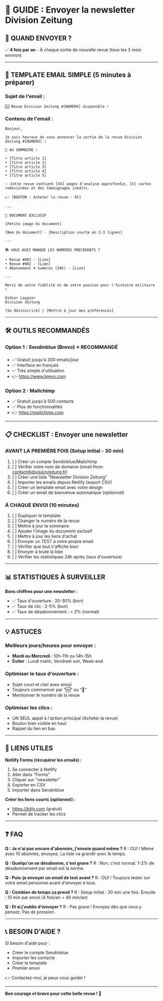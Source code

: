 # 📧 GUIDE : Envoyer la newsletter Division Zeitung

## 🎯 QUAND ENVOYER ?

✅ **4 fois par an** - À chaque sortie de nouvelle revue (tous les 3 mois environ)

---

## 📝 TEMPLATE EMAIL SIMPLE (5 minutes à préparer)

### **Sujet de l'email :**
```
🆕 Revue Division Zeitung #[NUMERO] disponible !
```

### **Contenu de l'email :**

```
Bonjour,

Je suis heureux de vous annoncer la sortie de la revue Division Zeitung #[NUMERO] !

📖 AU SOMMAIRE :

• [Titre article 1]
• [Titre article 2]  
• [Titre article 3]
• [Titre article 4]
• [Titre article 5]

✨ Cette revue contient [XX] pages d'analyse approfondie, [X] cartes redessinées et des témoignages inédits.

👉 [BOUTON : Acheter la revue - 6€]

---

📜 DOCUMENT EXCLUSIF

[Petite image du document]

[Nom du document] - [Description courte en 2-3 lignes]

---

📚 VOUS AVEZ MANQUÉ LES NUMÉROS PRÉCÉDENTS ?

• Revue #001 - [Lien]
• Revue #002 - [Lien]
• Abonnement 4 numéros (20€) - [Lien]

---

Merci de votre fidélité et de votre passion pour l'histoire militaire !

Didier Laugier
Division Zeitung

[Se désinscrire] | [Mettre à jour mes préférences]
```

---

## 🛠️ OUTILS RECOMMANDÉS

### **Option 1 : Sendinblue (Brevo)** ⭐ RECOMMANDÉ
- ✅ Gratuit jusqu'à 300 emails/jour
- ✅ Interface en français
- ✅ Très simple d'utilisation
- 👉 https://www.brevo.com

### **Option 2 : Mailchimp**
- ✅ Gratuit jusqu'à 500 contacts
- ✅ Plus de fonctionnalités
- 👉 https://mailchimp.com

---

## 📋 CHECKLIST : Envoyer une newsletter

### **AVANT LA PREMIÈRE FOIS (Setup initial - 30 min)**

1. [ ] Créer un compte Sendinblue/Mailchimp
2. [ ] Vérifier votre nom de domaine (email from: contact@divisionzeitung.fr)
3. [ ] Créer une liste "Newsletter Division Zeitung"
4. [ ] Importer les emails depuis Netlify (export CSV)
5. [ ] Créer un template email avec votre design
6. [ ] Créer un email de bienvenue automatique (optionnel)

### **À CHAQUE ENVOI (10 minutes)**

1. [ ] Dupliquer le template
2. [ ] Changer le numéro de la revue
3. [ ] Mettre à jour le sommaire
4. [ ] Ajouter l'image du document exclusif
5. [ ] Mettre à jour les liens d'achat
6. [ ] Envoyer un TEST à votre propre email
7. [ ] Vérifier que tout s'affiche bien
8. [ ] Envoyer à toute la liste
9. [ ] Vérifier les statistiques 24h après (taux d'ouverture)

---

## 📊 STATISTIQUES À SURVEILLER

**Bons chiffres pour une newsletter :**
- ✅ Taux d'ouverture : 20-30% (bon)
- ✅ Taux de clic : 2-5% (bon)
- ✅ Taux de désabonnement : < 2% (normal)

---

## 💡 ASTUCES

### **Meilleurs jours/heures pour envoyer :**
- **Mardi ou Mercredi** : 10h-11h ou 14h-15h
- **Éviter** : Lundi matin, Vendredi soir, Week-end

### **Optimiser le taux d'ouverture :**
- Sujet court et clair avec emoji
- Toujours commencer par "🆕" ou "📖"
- Mentionner le numéro de la revue

### **Optimiser les clics :**
- UN SEUL appel à l'action principal (Acheter la revue)
- Bouton bien visible en haut
- Rappel du lien en bas

---

## 🔗 LIENS UTILES

**Netlify Forms (récupérer les emails) :**
1. Se connecter à Netlify
2. Aller dans "Forms"
3. Cliquer sur "newsletter"
4. Exporter en CSV
5. Importer dans Sendinblue

**Créer les liens courts (optionnel) :**
- https://bitly.com (gratuit)
- Permet de tracker les clics

---

## ❓ FAQ

**Q : Je n'ai pas encore d'abonnés, j'envoie quand même ?**
R : OUI ! Même avec 10 abonnés, envoyez. La liste va grandir avec le temps.

**Q : Quelqu'un se désabonne, c'est grave ?**
R : Non, c'est normal. 1-2% de désabonnement par email est la norme.

**Q : Puis-je envoyer un email de test avant ?**
R : OUI ! Toujours tester sur votre email personnel avant d'envoyer à tous.

**Q : Combien de temps ça prend ?**
R : Setup initial : 30 min une fois. Ensuite : 10 min par envoi (4 fois/an = 40 min/an)

**Q : Et si j'oublie d'envoyer ?**
R : Pas grave ! Envoyez dès que vous y pensez. Pas de pression.

---

## 📞 BESOIN D'AIDE ?

Si besoin d'aide pour :
- Créer le compte Sendinblue
- Importer les contacts
- Créer le template
- Premier envoi

👉 Contactez-moi, je peux vous guider !

---

**Bon courage et bravo pour cette belle revue ! 🚀**
